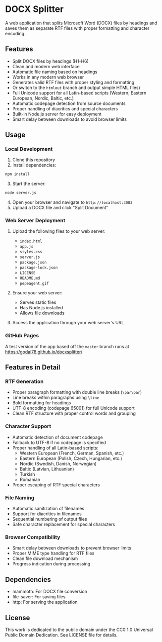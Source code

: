 # DOCX Splitter

A web application that splits Microsoft Word (DOCX) files by headings and saves them as separate RTF files with proper formatting and character encoding.

## Features

- Split DOCX files by headings (H1-H6)
- Clean and modern web interface
- Automatic file naming based on headings
- Works in any modern web browser
- Generates valid RTF files with proper styling and formatting
- Or switch to the `htmlout` branch and output simple HTML files)
- Full Unicode support for all Latin-based scripts (Western, Eastern European, Nordic, Baltic, etc.)
- Automatic codepage detection from source documents
- Proper handling of diacritics and special characters
- Built-in Node.js server for easy deployment
- Smart delay between downloads to avoid browser limits

## Usage

### Local Development
1. Clone this repository
2. Install dependencies:
```bash
npm install
```
3. Start the server:
```bash
node server.js
```
4. Open your browser and navigate to `http://localhost:3003`
5. Upload a DOCX file and click "Split Document"

### Web Server Deployment
1. Upload the following files to your web server:
	- `index.html`
	- `app.js`
	- `styles.css`
	- `server.js`
	- `package.json`
	- `package-lock.json`
	- `LICENSE`
	- `README.md`
	- `pepeagent.gif`

2. Ensure your web server:
	- Serves static files
	- Has Node.js installed
	- Allows file downloads

3. Access the application through your web server's URL

### GitHub Pages

A test version of the app based off the `master` branch runs at https://godai78.github.io/docxsplitter/

## Features in Detail

### RTF Generation
- Proper paragraph formatting with double line breaks (`\par\par`)
- Line breaks within paragraphs using `\line`
- Bold formatting for headings
- UTF-8 encoding (codepage 65001) for full Unicode support
- Clean RTF structure with proper control words and grouping

### Character Support
- Automatic detection of document codepage
- Fallback to UTF-8 if no codepage is specified
- Proper handling of all Latin-based scripts:
  - Western European (French, German, Spanish, etc.)
  - Eastern European (Polish, Czech, Hungarian, etc.)
  - Nordic (Swedish, Danish, Norwegian)
  - Baltic (Latvian, Lithuanian)
  - Turkish
  - Romanian
- Proper escaping of RTF special characters

### File Naming
- Automatic sanitization of filenames
- Support for diacritics in filenames
- Sequential numbering of output files
- Safe character replacement for special characters

### Browser Compatibility
- Smart delay between downloads to prevent browser limits
- Proper MIME type handling for RTF files
- Clean file download mechanism
- Progress indication during processing

## Dependencies

- mammoth: For DOCX file conversion
- file-saver: For saving files
- http: For serving the application

## License

This work is dedicated to the public domain under the CC0 1.0 Universal Public Domain Dedication. See LICENSE file for details.
